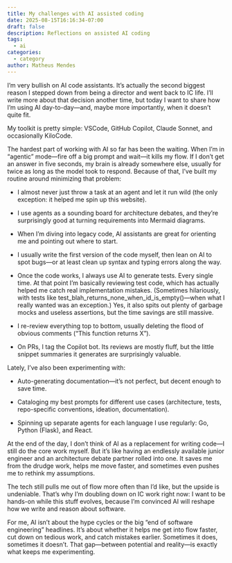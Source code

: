 ```yaml
---
title: My challenges with AI assisted coding
date: 2025-08-15T16:16:34-07:00
draft: false
description: Reflections on assisted AI coding
tags:
  - ai
categories:
  - category
author: Matheus Mendes
---
```

I’m very bullish on AI code assistants. It’s actually the second biggest reason I stepped down from being a director and went back to IC life.  I’ll write more about that decision another time, but today I want to share how I’m using AI day-to-day—and, maybe more importantly, when it doesn’t quite fit.


My toolkit is pretty simple: VSCode, GitHub Copilot, Claude Sonnet, and occasionally KiloCode.


The hardest part of working with AI so far has been the waiting. When I’m in “agentic” mode—fire off a big prompt and wait—it kills my flow. If I don’t get an answer in five seconds, my brain is already somewhere else, usually for twice as long as the model took to respond. Because of that, I’ve built my routine around minimizing that problem:


- I almost never just throw a task at an agent and let it run wild (the only exception: it helped me spin up this website).

- I use agents as a sounding board for architecture debates, and they’re surprisingly good at turning requirements into Mermaid diagrams.

- When I’m diving into legacy code, AI assistants are great for orienting me and pointing out where to start.

- I usually write the first version of the code myself, then lean on AI to spot bugs—or at least clean up syntax and typing errors along the way.

- Once the code works, I always use AI to generate tests. Every single time. At that point I’m basically reviewing test code, which has actually helped me catch real implementation mistakes. (Sometimes hilariously, with tests like test_blah_returns_none_when_id_is_empty()—when what I really wanted was an exception.) Yes, it also spits out plenty of garbage mocks and useless assertions, but the time savings are still massive.

- 	I re-review everything top to bottom, usually deleting the flood of obvious comments (“This function returns X”).

- On PRs, I tag the Copilot bot. Its reviews are mostly fluff, but the little snippet summaries it generates are surprisingly valuable.


Lately, I’ve also been experimenting with:

- 	Auto-generating documentation—it’s not perfect, but decent enough to save time.

- 	Cataloging my best prompts for different use cases (architecture, tests, repo-specific conventions, ideation, documentation).

- 	Spinning up separate agents for each language I use regularly: Go, Python (Flask), and React.

At the end of the day, I don’t think of AI as a replacement for writing code—I still do the core work myself. But it’s like having an endlessly available junior engineer and an architecture debate partner rolled into one. It saves me from the drudge work, helps me move faster, and sometimes even pushes me to rethink my assumptions.


The tech still pulls me out of flow more often than I’d like, but the upside is undeniable. That’s why I’m doubling down on IC work right now: I want to be hands-on while this stuff evolves, because I’m convinced AI will reshape how we write and reason about software.


For me, AI isn’t about the hype cycles or the big “end of software engineering” headlines. It’s about whether it helps me get into flow faster, cut down on tedious work, and catch mistakes earlier. Sometimes it does, sometimes it doesn’t. That gap—between potential and reality—is exactly what keeps me experimenting.
